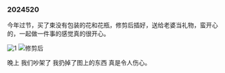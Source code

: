 ### 2024520
 今年过节，买了束没有包装的花和花瓶，修剪后插好，送给老婆当礼物，蛮开心的，一起做一件事的感觉真的很开心。
 
![1](https://cdn.jsdelivr.net/gh/Justice996/picx-images-hosting@master/c3118b2f9841e11dc05c3804a22a166.4qr5d5j7qy.webp)
![修剪后](https://cdn.jsdelivr.net/gh/Justice996/picx-images-hosting@master/24d710f9b20b54a52708c7b39083938.67xaewj28u.webp)

晚上 我们吵架了 我扔掉了图上的东西 真是令人伤心。